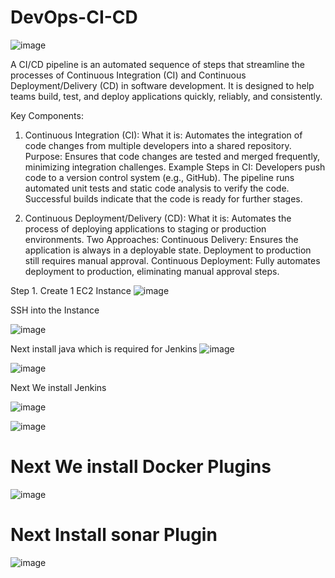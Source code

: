 # DevOps-CI-CD

![image](https://github.com/user-attachments/assets/88790539-a4b7-4084-b1d8-f58f7271e1ee)

A CI/CD pipeline is an automated sequence of steps that streamline the processes of Continuous Integration (CI) and Continuous Deployment/Delivery (CD) in software development. It is designed to help teams build, test, and deploy applications quickly, reliably, and consistently.

Key Components:
1. Continuous Integration (CI):
What it is: Automates the integration of code changes from multiple developers into a shared repository.
Purpose: Ensures that code changes are tested and merged frequently, minimizing integration challenges.
Example Steps in CI:
Developers push code to a version control system (e.g., GitHub).
The pipeline runs automated unit tests and static code analysis to verify the code.
Successful builds indicate that the code is ready for further stages.

2. Continuous Deployment/Delivery (CD):
What it is: Automates the process of deploying applications to staging or production environments.
Two Approaches:
Continuous Delivery: Ensures the application is always in a deployable state. Deployment to production still requires manual approval.
Continuous Deployment: Fully automates deployment to production, eliminating manual approval steps.

Step 1.  Create 1 EC2 Instance
![image](https://github.com/user-attachments/assets/b59c2bc5-a79b-426d-b02b-d8edd6d178c0)


SSH into the Instance


![image](https://github.com/user-attachments/assets/f613e1b3-310f-4cab-9121-750c14ecfa25)

Next install java which is required for Jenkins
![image](https://github.com/user-attachments/assets/38df7f2e-0141-4ae9-a7a3-a4b57b75cbc6)

![image](https://github.com/user-attachments/assets/0b7c7639-fe86-41ad-8d7a-549b094d054c)

Next We install Jenkins

![image](https://github.com/user-attachments/assets/a9c6008e-f36d-47c8-88ee-4da735a2f96f)

![image](https://github.com/user-attachments/assets/eb9232aa-46ba-4475-9f54-05da74db642e)

# Next We install Docker Plugins

![image](https://github.com/user-attachments/assets/badb9d41-9ed6-4e64-8f80-c9e9bfa307af)


# Next Install sonar Plugin

![image](https://github.com/user-attachments/assets/35bee0df-375f-4209-a3da-389adfd45cd7)


